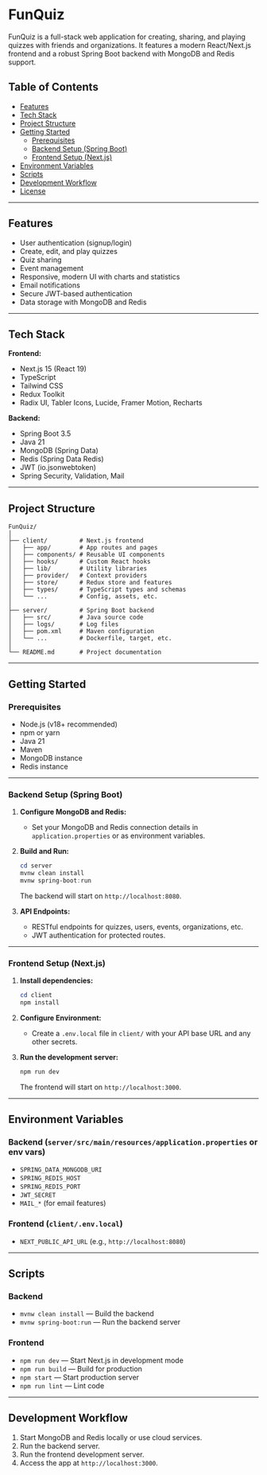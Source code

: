 # FunQuiz

FunQuiz is a full-stack web application for creating, sharing, and playing quizzes with friends and organizations. It features a modern React/Next.js frontend and a robust Spring Boot backend with MongoDB and Redis support.

## Table of Contents

- [Features](#features)
- [Tech Stack](#tech-stack)
- [Project Structure](#project-structure)
- [Getting Started](#getting-started)
  - [Prerequisites](#prerequisites)
  - [Backend Setup (Spring Boot)](#backend-setup-spring-boot)
  - [Frontend Setup (Next.js)](#frontend-setup-nextjs)
- [Environment Variables](#environment-variables)
- [Scripts](#scripts)
- [Development Workflow](#development-workflow)
- [License](#license)

---

## Features

- User authentication (signup/login)
- Create, edit, and play quizzes
- Quiz sharing
- Event management
- Responsive, modern UI with charts and statistics
- Email notifications
- Secure JWT-based authentication
- Data storage with MongoDB and Redis

---

## Tech Stack

**Frontend:**
- Next.js 15 (React 19)
- TypeScript
- Tailwind CSS
- Redux Toolkit
- Radix UI, Tabler Icons, Lucide, Framer Motion, Recharts

**Backend:**
- Spring Boot 3.5
- Java 21
- MongoDB (Spring Data)
- Redis (Spring Data Redis)
- JWT (io.jsonwebtoken)
- Spring Security, Validation, Mail

---

## Project Structure

```
FunQuiz/
│
├── client/         # Next.js frontend
│   ├── app/        # App routes and pages
│   ├── components/ # Reusable UI components
│   ├── hooks/      # Custom React hooks
│   ├── lib/        # Utility libraries
│   ├── provider/   # Context providers
│   ├── store/      # Redux store and features
│   ├── types/      # TypeScript types and schemas
│   └── ...         # Config, assets, etc.
│
├── server/         # Spring Boot backend
│   ├── src/        # Java source code
│   ├── logs/       # Log files
│   ├── pom.xml     # Maven configuration
│   └── ...         # Dockerfile, target, etc.
│
└── README.md       # Project documentation
```

---

## Getting Started

### Prerequisites

- Node.js (v18+ recommended)
- npm or yarn
- Java 21
- Maven
- MongoDB instance
- Redis instance

---

### Backend Setup (Spring Boot)

1. **Configure MongoDB and Redis:**
   - Set your MongoDB and Redis connection details in `application.properties` or as environment variables.

2. **Build and Run:**
   ```powershell
   cd server
   mvnw clean install
   mvnw spring-boot:run
   ```
   The backend will start on `http://localhost:8080`.

3. **API Endpoints:**
   - RESTful endpoints for quizzes, users, events, organizations, etc.
   - JWT authentication for protected routes.

---

### Frontend Setup (Next.js)

1. **Install dependencies:**
   ```powershell
   cd client
   npm install
   ```

2. **Configure Environment:**
   - Create a `.env.local` file in `client/` with your API base URL and any other secrets.

3. **Run the development server:**
   ```powershell
   npm run dev
   ```
   The frontend will start on `http://localhost:3000`.

---

## Environment Variables

### Backend (`server/src/main/resources/application.properties` or env vars)
- `SPRING_DATA_MONGODB_URI`
- `SPRING_REDIS_HOST`
- `SPRING_REDIS_PORT`
- `JWT_SECRET`
- `MAIL_*` (for email features)

### Frontend (`client/.env.local`)
- `NEXT_PUBLIC_API_URL` (e.g., `http://localhost:8080`)

---

## Scripts

### Backend

- `mvnw clean install` — Build the backend
- `mvnw spring-boot:run` — Run the backend server

### Frontend

- `npm run dev` — Start Next.js in development mode
- `npm run build` — Build for production
- `npm start` — Start production server
- `npm run lint` — Lint code

---

## Development Workflow

1. Start MongoDB and Redis locally or use cloud services.
2. Run the backend server.
3. Run the frontend development server.
4. Access the app at `http://localhost:3000`.
